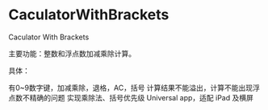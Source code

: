 # CaculatorWithBrackets
Caculator With Brackets

主要功能：整数和浮点数加减乘除计算。

具体：

有0~9数字键，加减乘除，退格，AC，括号
计算结果不能溢出，计算不能出现浮点数不精确的问题
实现乘除法、括号优先级
Universal app，适配 iPad 及横屏
